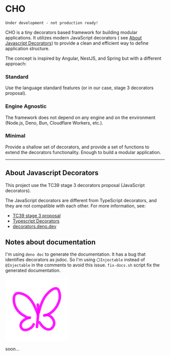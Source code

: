 # CHO

    Under development - not production ready!

CHO is a tiny decorators based framework for building modular applications. It utilizes modern JavaScript decorators (
see [About Javascript Decorators](#about-javascript-decorators)) to provide a clean and efficient way to define
application structure.

The concept is inspired by Angular, NestJS, and Spring but with a different approach:

### Standard

Use the language standard features (or in our case, stage 3 decorators proposal).

### Engine Agnostic

The framework does not depend on any engine and on the environment (Node.js, Deno, Bun, Cloudflare Workers, etc.).

### Minimal

Provide a shallow set of decorators, and provide a set of functions to extend the decorators functionality. Enough to
build a modular application.

---

## About Javascript Decorators

This project use the TC39 stage 3 decorators proposal (JavaScript decorators).

The JavaScript decorators are different from TypeScript decorators, and they are not compatible with each other. For
more information, see:

- [TC39 stage 3 proposal](https://github.com/tc39/proposal-decorators)
- [Typescript Decorators](https://www.typescriptlang.org/docs/handbook/decorators.html)
- [decorators.deno.dev](https://decorators.deno.dev/)

## Notes about documentation

I'm using `deno doc` to generate the documentation. It has a bug that identifies decorators as jsdoc. So I'm using
`〇Injectable` instead of `@Injectable` in the comments to avoid this issue. `fix-docs.sh` script fix the generated
documentation.

<img src="./assets/cho.svg"  alt="CHO" width="200"/>

soon...
